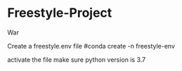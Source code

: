# Freestyle-Project
War

Create a freestyle.env file  #conda create -n freestyle-env

activate the file
make sure python version is 3.7
